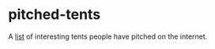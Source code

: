 pitched-tents
=============

A [list](list.md) of interesting tents people have pitched on the internet.
